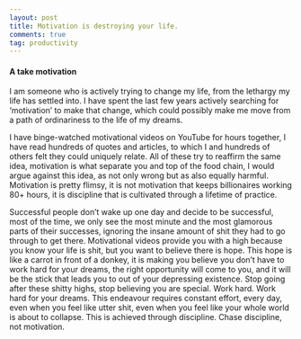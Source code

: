 ```yaml
---
layout: post
title: Motivation is destroying your life.
comments: true
tag: productivity
---
```

#### A take motivation

I am someone who is actively trying to change my life, from the lethargy my life has settled into. I have spent the last few years actively searching for ‘motivation’ to make that change, which could possibly make me move from a path of ordinariness to the life of my dreams.

 I have binge-watched motivational videos on YouTube for hours together, I have read hundreds of quotes and articles, to which I and hundreds of others felt they could uniquely relate. All of these try to reaffirm the same idea, motivation is what separate you and top of the food chain, I would argue against this idea, as not only wrong but as also equally harmful. Motivation is pretty flimsy, it is not motivation that keeps billionaires working 80+ hours, it is discipline that is cultivated through a lifetime of practice. 
 
 Successful people don’t wake up one day and decide to be successful, most of the time, we only see the most minute and the most glamorous parts of their successes, ignoring the insane amount of shit they had to go through to get there. Motivational videos provide you with a high because you know your life is shit, but you want to believe there is hope. This hope is like a carrot in front of a donkey, it is making you believe you don’t have to work hard for your dreams, the right opportunity will come to you, and it will be the stick that leads you to out of your depressing existence. Stop going after these shitty highs, stop believing you are special. Work hard. Work hard for your dreams. This endeavour requires constant effort, every day, even when you feel like utter shit, even when you feel like your whole world is about to collapse. This is achieved through discipline. Chase discipline, not motivation.